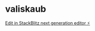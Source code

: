 # valiskaub

[Edit in StackBlitz next generation editor ⚡️](https://stackblitz.com/~/github.com/kvartiil/valiskaub)